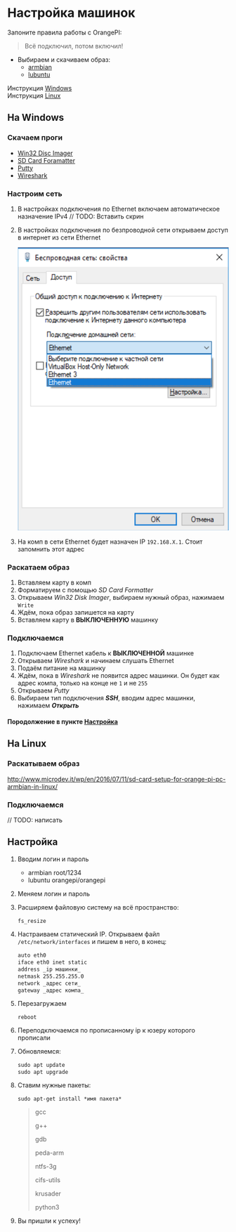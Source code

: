 # Настройка машинок

Запоните правила работы с OrangePI:
>Всё подключил, потом включил!

- Выбираем и скачиваем образ:
	- [armbian](https://www.armbian.com/orange-pi-zero/)
	- [lubuntu](http://www.orangepi.org/downloadresources/orangepizero/2017-05-11/orangepizero_7f7ec2c4c22d7bd4d0d5fab.html)

Инструкция [Windows](#На-Windows)  
Инструкция [Linux](#На-Linux)

## На Windows

### Скачаем проги

- [Win32 Disc Imager](https://sourceforge.net/projects/win32diskimager/)
- [SD Card Foramatter](https://www.sdcard.org/downloads/formatter/)
- [Putty](https://www.chiark.greenend.org.uk/~sgtatham/putty/latest.html)
- [Wireshark](https://www.wireshark.org/download.html)

### Настроим сеть

1. В настройках подключения по Ethernet включаем автоматическое назначение IPv4 // TODO: Вставить скрин
2. В настройках подключения по безпроводной сети открываем доступ в интернет из сети Ethernet 

	![Настройка доступа в интернет](./images/Доступ_в_интернет.png)

3. На комп в сети Ethernet будет назначен IP `192.168.X.1`. Стоит запомнить этот адрес

### Раскатаем образ

1. Вставляем карту в комп
2. Форматируем с помощью _SD Card Formatter_
3. Открываем _Win32 Disk Imager_, выбираем нужный образ, нажимаем `Write`
4. Ждём, пока образ запишется на карту
5. Вставляем карту в **ВЫКЛЮЧЕННУЮ** машинку

### Подключаемся

1. Подключаем Ethernet кабель к **ВЫКЛЮЧЕННОЙ** машинке
2. Открываем _Wireshark_ и начинаем слушать Ethernet
3. Подаём питание на машинку
4. Ждём, пока в _Wireshark_ не появится адрес машинки. Он будет как адрес компа, только на конце не `1` и не `255`
5. Открываем _Putty_
6. Выбираем тип подключения ***SSH***, вводим адрес машинки, нажимаем ***Открыть***

#### Породолжение в пункте [Настройка](#Настройка)

## На Linux

### Раскатываем образ

<http://www.microdev.it/wp/en/2016/07/11/sd-card-setup-for-orange-pi-pc-armbian-in-linux/>

### Подключаемся

// TODO: написать

## Настройка

1. Вводим логин и пароль
	- armbian root/1234
	- lubuntu orangepi/orangepi
2. Меняем логин и пароль
3. Расширяем файловую систему на всё пространство:

	```
	fs_resize
	```

4. Настраиваем статический IP. Открываем файл `/etc/network/interfaces` и пишем в него, в конец:

	```
	auto eth0
	iface eth0 inet static
	address _ip машинки_
	netmask 255.255.255.0
	network _адрес сети_
	gateway _адрес компа_
	```

5. Перезагружаем

	```
	reboot
	```

6. Переподключаемся по прописанному ip к юзеру которого прописали
7. Обновляемся:

	```
	sudo apt update
	sudo apt upgrade
	```

8. Ставим нужные пакеты:

	```
	sudo apt-get install *имя пакета*
	```

	>gcc 
	>
	>g++
	> 
	>gdb 
	> 
	>peda-arm 
	> 
	>ntfs-3g 
	> 
	>cifs-utils 
	> 
	>krusader
	> 
	>python3

9. Вы пришли к успеху!